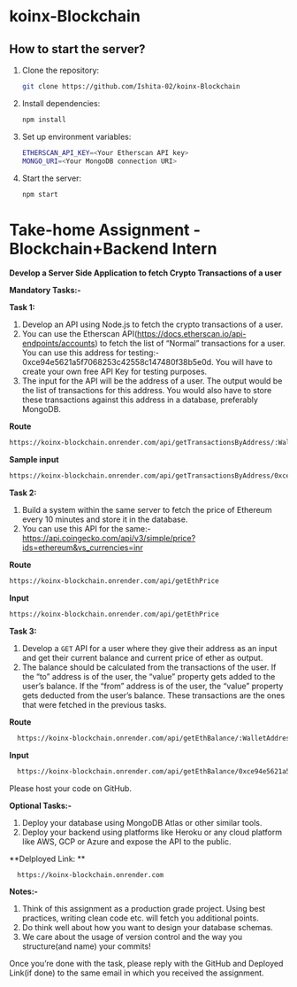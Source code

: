 # koinx-Blockchain

## How to start the server?

1. Clone the repository:
   ```bash
   git clone https://github.com/Ishita-02/koinx-Blockchain
   ```
2. Install dependencies:
   ```bash
   npm install
   ```
3. Set up environment variables:
   ```bash
   ETHERSCAN_API_KEY=<Your Etherscan API key>
   MONGO_URI=<Your MongoDB connection URI>
   ```
4. Start the server:
   ```bash
   npm start
   ```

# Take-home Assignment - Blockchain+Backend Intern

**Develop a Server Side Application to fetch Crypto Transactions of a user**

**Mandatory Tasks:-**

**Task 1:**

1. Develop an API using Node.js to fetch the crypto transactions of a user.
2. You can use the Etherscan API(https://docs.etherscan.io/api-endpoints/accounts) to fetch the list of “Normal” transactions for a user. You can use this address for testing:- 0xce94e5621a5f7068253c42558c147480f38b5e0d. You will have to create your own free API Key for testing purposes.
3. The input for the API will be the address of a user. The output would be the list of transactions for this address. You would also have to store these transactions against this address in a database, preferably MongoDB.

**Route**
   ```bash
   https://koinx-blockchain.onrender.com/api/getTransactionsByAddress/:WalletAddress
   ```

**Sample input**
   ```bash
   https://koinx-blockchain.onrender.com/api/getTransactionsByAddress/0xce94e5621a5f7068253c42558c147480f38b5e0d
   ```

**Task 2:**

1. Build a system within the same server to fetch the price of Ethereum every 10 minutes and store it in the database.
2. You can use this API for the same:- https://api.coingecko.com/api/v3/simple/price?ids=ethereum&vs_currencies=inr

**Route**
   ```bash
   https://koinx-blockchain.onrender.com/api/getEthPrice
   ```

**Input**
   ```bash
   https://koinx-blockchain.onrender.com/api/getEthPrice
   ```

**Task 3:**

1. Develop a `GET` API for a user where they give their address as an input and get their current balance and current price of ether as output.
2. The balance should be calculated from the transactions of the user. If the “to” address is of the user, the “value” property gets added to the user’s balance. If the “from” address is of the user, the “value” property gets deducted from the user’s balance. These transactions are the ones that were fetched in the previous tasks.

**Route**
 ```bash
   https://koinx-blockchain.onrender.com/api/getEthBalance/:WalletAddress
   ```

**Input**
 ```bash
   https://koinx-blockchain.onrender.com/api/getEthBalance/0xce94e5621a5f7068253c42558c147480f38b5e0d+`
   ```

Please host your code on GitHub.

**Optional Tasks:-**

1. Deploy your database using MongoDB Atlas or other similar tools.
2. Deploy your backend using platforms like Heroku or any cloud platform like AWS, GCP or Azure and expose the API to the public.

**Delployed Link: **
 ```bash
   https://koinx-blockchain.onrender.com
   ```


**Notes:-**

1. Think of this assignment as a production grade project. Using best practices, writing clean code etc. will fetch you additional points.
2. Do think well about how you want to design your database schemas.
3. We care about the usage of version control and the way you structure(and name) your commits!

Once you’re done with the task, please reply with the GitHub and Deployed Link(if done) to the same email in which you received the assignment.

